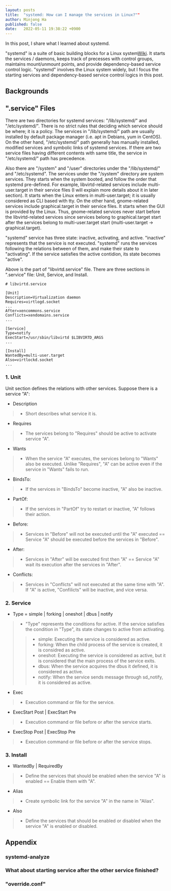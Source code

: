 ```yaml
---
layout: posts
title:  "systemd: How can I manage the services in Linux?""
author: Minjong Ha
published: false
date:   2022-05-11 19:38:22 +0900
---
```


In this post, I share what I learned about systemd.

"systemd" is a suite of basic building blocks for a Linux system[Wiki](https://www.freedesktop.org/wiki/Software/systemd/).
It starts the services / daemons, keeps track of precesses with control groups, maintains mount/unmount points, and provide dependency-based service control logic.
"systemd" involves the Linux system widely, but I focus the starting services and dependency-based service control logics in this post.


## Backgrounds

<!-- some description about systemd -->
<!-- overview? -->


## ".service" Files

<!-- Details about service.file-->

There are two directories for systemd services: "/lib/systemd/" and "/etc/systemd/".
There is no strict rules that deciding which service should be where; it is a policy.
The services in "/lib/systemd/" path are usually installed by default package manager (i.e. apt in Debians, yum in CentOS).
On the other hand, "/etc/systemd/" path generally has manually installed, modified services and symbolic links of systemd services.
If there are two service files having different contents with same title, the service in "/etc/systemd/" path has precedence.

Also there are "/system" and "/user" directories under the "/lib/systemd/" and "/etc/systemd".
The services under the "/system" directory are system services.
They starts when the system booted, and follow the order that systemd pre-defined.
For example, libvirtd-related services include multi-user.target in their service files (I will explain more details about it in later section).
It starts when the Linux enters in multi-user.target; it is usually considered as CLI based with tty.
On the other hand, gnome-related services include graphical.target in their service files.
It starts when the GUI is provided by the Linux.
Thus, gnome-related services never start before the libvirtd-related services since services belong to graphical.target start after the services belong to multi-user.target start (multi-user.target -> graphical.target).

"systemd" service has three state: inactive, activating, and active.
"inactive" represents that the service is not executed.
"systemd" runs the services following the relations between of them, and make their state to "activating".
If the service satisfies the active contidion, its state becomes "active".

Above is the part of "libvirtd.service" file.
There are three sections in ".service" file: Unit, Service, and Install.

```
# libvirtd.service

[Unit]
Description=Virtualization daemon
Requires=virtlogd.socket
...
After=xencommons.service
Conflicts=xendomains.service
...

[Service]
Type=notify
ExecStart=/usr/sbin/libvirtd $LIBVIRTD_ARGS
...

[Install]
WantedBy=multi-user.target
Also=virtlockd.socket
...
```


### 1. Unit
Unit section defines the relations with other services.
Suppose there is a service "A":

- Description
> * Short describes what service it is.

- Requires
> * The services belong to "Requires" should be active to activate service "A".

- Wants
> * When the service "A" executes, the services belong to "Wants" also be executed. Unlike "Requires", "A" can be active even if the service in "Wants" fails to run.

- BindsTo:
> * If the services in "BindsTo" become inactive, "A" also be inactive.

- PartOf:
> * If the services in "PartOf" try to restart or inactive, "A" follows their action.

- Before:
> * Services in "Before" will not be executed until the "A" executed == Service "A" should be executed before the services in "Before".

- After:
> * Services in "After" will be executed first then "A" == Service "A" wait its execution after the services in "After".

- Conflicts:
> * Services in "Conflicts" will not executed at the same time with "A". If "A" is active, "Confilicts" will be inactive, and vice versa.


### 2. Service

- Type = simple | forking | oneshot | dbus | notify
> * "Type" represents the conditions for active. If the service satisfies the condition in "Type", its state changes to active from activating.
>> * simple: Executing the service is considered as active.
>> * forking: When the child process of the service is created, it is considred as active.
>> * oneshot: Executing the service is considered as active, but it is considered that the main process of the service exits.
>> * dbus: When the service acquires the dbus it defined, it is considered as active.
>> * notify: When the service sends message through sd_notify, it is considered as active.

- Exec
> * Execution command or file for the service.

- ExecStart Post | ExecStart Pre
> * Execution command or file before or after the service starts.

- ExecStop Post | ExecStop Pre
> * Execution command or file before or after the service stops.


### 3. Install

- WantedBy | RequiredBy
> * Define the services that should be enabled when the service "A" is enabled == Enable them with "A".

- Alias
> * Create symbolic link for the service "A" in the name in "Alias".

- Also
> * Define the services that should be enabled or disabled when the service "A" is enabled or disabled.


## Appendix

### systemd-analyze
<!-- systemd-analyize critical-chain -->

### What about starting service after the other service finished?
<!-- about FDE: dev-mapper-extra2.device file case-->

### "override.conf"




